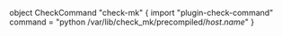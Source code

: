 object CheckCommand "check-mk" {
  import "plugin-check-command"
  command = "python /var/lib/check_mk/precompiled/$host.name$"
}

